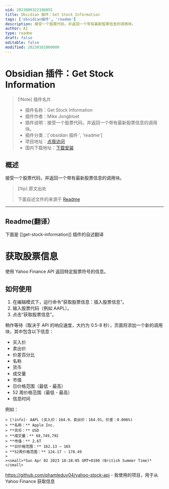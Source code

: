 ```yaml
---
uid: 2023080322190855
title: Obsidian 插件：Get Stock Information
tags: ['obsidian插件', 'readme']
description: 接受一个股票代码，并返回一个带有最新股票信息的调用块。
author: AI
type: readme
draft: false
editable: false
modified: 20230101000000
---
```


# Obsidian 插件：Get Stock Information

> [!Note] 插件名片
> - 插件名称：Get Stock Information
> - 插件作者：Mike Jongbloet
> - 插件说明：接受一个股票代码，并返回一个带有最新股票信息的调用块。
> - 插件分类：['obsidian 插件 ', 'readme']
> - 项目地址：[点我访问](https://github.com/mikejongbloet/obsidian-get-stock-information)
> - 国内下载地址：[下载安装](https://pkmer.cn/products/plugin/pluginMarket/?get-stock-information)

## 概述

接受一个股票代码，并返回一个带有最新股票信息的调用块。

> [!tip] 原文出处
>
>下面自述文件的来源于 [Readme](https://ghproxy.net/https://raw.githubusercontent.com/mikejongbloet/obsidian-get-stock-information/master/README.md)

---

## Readme(翻译）

下面是 [[get-stock-information]] 插件的自述翻译

# 获取股票信息

使用 Yahoo Finance API 返回特定股票符号的信息。

## 如何使用

1. 在编辑模式下，运行命令“获取股票信息：插入股票信息”。
2. 输入股票代码（例如 AAPL）。
3. 点击“获取股票信息”。

稍作等待（取决于 API 的响应速度，大约为 0.5-8 秒），页面将添加一个新的调用块，其中包含以下信息：

* 买入价
* 卖出价
* 价差百分比
* 名称
* 货币
* 成交量
* 市值
* 日价格范围（最低 - 最高）
* 52 周价格范围（最低 - 最高）
* 信息时间

例如：

```
> [!info]- AAPL (买入价：164.9，卖出价：164.91，价差：0.006%)
> **名称：** Apple Inc.
> **货币：** USD
> **成交量：** 68,749,792
> **市值：** 2.6T
> **日价格范围：** 162.13 – 165
> **52周价格范围：** 124.17 – 178.49
>
><small>*Sun Apr 02 2023 18:28:05 GMT+0100 (British Summer Time)*</small>
```

<https://github.com/phamleduy04/yahoo-stock-api> - 我使用的项目，用于从 Yahoo Finance 获取信息
